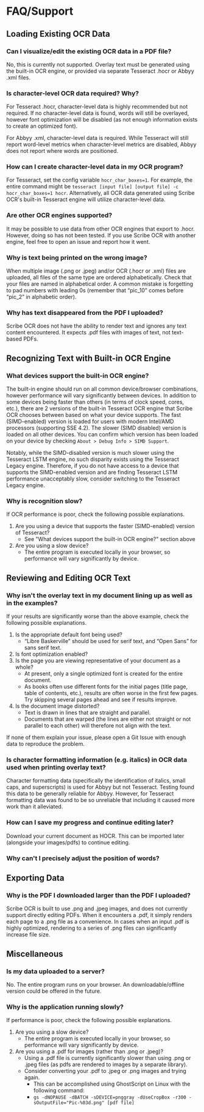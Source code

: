 # FAQ/Support

## Loading Existing OCR Data

### Can I visualize/edit the existing OCR data in a PDF file?  
No, this is currently not supported.  Overlay text must be generated using the built-in OCR engine, or provided via separate Tesseract .hocr or Abbyy .xml files. 

### Is character-level OCR data required?  Why?
For Tesseract .hocr, character-level data is highly recommended but not required.  If no character-level data is found, words will still be overlayed, however font optimization will be disabled (as not enough information exists to create an optimized font).

For Abbyy .xml, character-level data is required.  While Tesseract will still report word-level metrics when character-level metrics are disabled, Abbyy does not report where words are positioned. 

### How can I create character-level data in my OCR program? 
For Tesseract, set the config variable `hocr_char_boxes=1`.  For example, the entire command might be `tesseract [input file] [output file] -c hocr_char_boxes=1 hocr`.  Alternatively, all OCR data generated using Scribe OCR's built-in Tesseract engine will utilize character-level data.  

### Are other OCR engines supported?
It may be possible to use data from other OCR engines that export to .hocr.  However, doing so has not been tested.  If you use Scribe OCR with another engine, feel free to open an issue and report how it went. 

### Why is text being printed on the wrong image?
When multiple image (.png or .jpeg) and/or OCR (.hocr or .xml) files are uploaded, all files of the same type are ordered alphabetically.  Check that your files are named in alphabetical order.  A common mistake is forgetting to pad numbers with leading 0s (remember that “pic_10” comes before “pic_2” in alphabetic order). 

### Why has text disappeared from the PDF I uploaded? 
Scribe OCR does not have the ability to render text and ignores any text content encountered.  It expects .pdf files with images of text, not text-based PDFs.  

## Recognizing Text with Built-in OCR Engine

### What devices support the built-in OCR engine? 
The built-in engine should run on all common device/browser combinations, however performance will vary significantly between devices.  In addition to some devices being faster than others (in terms of clock speed, cores, etc.), there are 2 versions of the built-in Tesseract OCR engine that Scribe OCR chooses between based on what your device supports.  The fast (SIMD-enabled) version is loaded for users with modern Intel/AMD processors (supporting SSE 4.2).  The slower (SIMD disabled) version is loaded on all other devices.  You can confirm which version has been loaded on your device by checking `About > Debug Info > SIMD Support`. 

Notably, while the SIMD-disabled version is much slower using the Tesseract LSTM engine, no such disparity exists using the Tesseract Legacy engine.  Therefore, if you do not have access to a device that supports the SIMD-enabled version and are finding Tesseract LSTM performance unacceptably slow, consider switching to the Tesseract Legacy engine. 

### Why is recognition slow?
If OCR performance is poor, check the following possible explanations. 
1. Are you using a device that supports the faster (SIMD-enabled) version of Tesseract? 
    -	See "What devices support the built-in OCR engine?" section above
1.	Are you using a slow device?
    -	The entire program is executed locally in your browser, so performance will vary significantly by device. 

## Reviewing and Editing OCR Text

### Why isn't the overlay text in my document lining up as well as in the examples? 
If your results are significantly worse than the above example, check the following possible explanations.  
1.	Is the appropriate default font being used?
    -	“Libre Baskerville” should be used for serif text, and “Open Sans” for sans serif text. 
1.	Is font optimization enabled?
1.	Is the page you are viewing representative of your document as a whole?
    -	At present, only a single optimized font is created for the entire document.
    -	As books often use different fonts for the initial pages (title page, table of contents, etc.), results are often worse in the first few pages.  Try skipping several pages ahead and see if results improve. 
1.	Is the document image distorted? 
    -	Text is drawn in lines that are straight and parallel. 
    -	Documents that are warped (the lines are either not straight or not parallel to each other) will therefore not align with the text. 

If none of them explain your issue, please open a Git Issue with enough data to reproduce the problem. 

### Is character formatting information (e.g. italics) in OCR data used when printing overlay text? 
Character formatting data (specifically the identification of italics, small caps, and superscripts) is used for Abbyy but not Tesseract.  Testing found this data to be generally reliable for Abbyy.  However, for Tesseract formatting data was found to be so unreliable that including it caused more work than it alleviated.  

### How can I save my progress and continue editing later?
Download your current document as HOCR.  This can be imported later (alongside your images/pdfs) to continue editing. 

### Why can't I precisely adjust the position of words? 


## Exporting Data

### Why is the PDF I downloaded larger than the PDF I uploaded? 
Scribe OCR is built to use .png and .jpeg images, and does not currently support directly editing PDFs.  When it encounters a .pdf, it simply renders each page to a .png file as a convenience.  In cases when an input .pdf is highly optimized, rendering to a series of .png files can significantly increase file size.    

## Miscellaneous
### Is my data uploaded to a server?
No.  The entire program runs on your browser.  An downloadable/offline version could be offered in the future.

### Why is the application running slowly?
If performance is poor, check the following possible explanations. 
1.	Are you using a slow device?
    -	The entire program is executed locally in your browser, so performance will vary significantly by device. 
1.	Are you using a .pdf for images (rather than .png or .jpeg)? 
    -	Using a .pdf file is currently significantly slower than using .png or .jpeg files (as pdfs are rendered to images by a separate library).
    -	Consider converting your .pdf to .jpeg or .png images and trying again.
        - This can be accomplished using GhostScript on Linux with the following command:
        -	`gs -dNOPAUSE -dBATCH -sDEVICE=pnggray -dUseCropBox -r300 -sOutputFile="Pic-%03d.png" [pdf file]`
